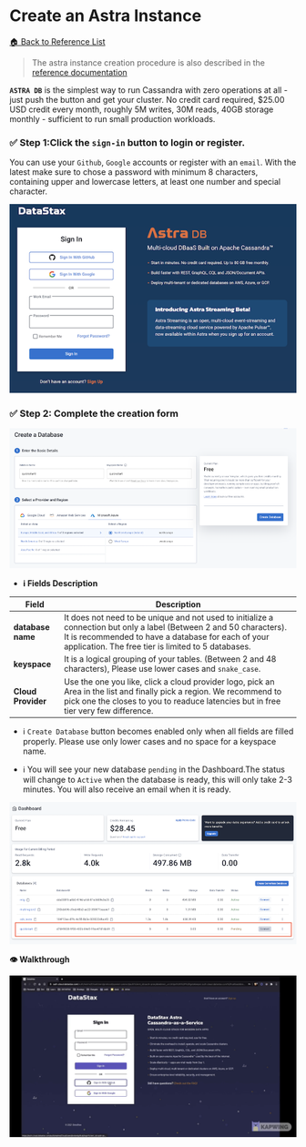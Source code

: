 # Create an Astra Instance

[🏠 Back to Reference List](../README.MD)

> The astra instance creation procedure is also described in the [reference documentation](https://docs.datastax.com/en/astra/docs/creating-your-astra-database.html)

**`ASTRA DB`** is the simplest way to run Cassandra with zero operations at all - just push the button and get your cluster. No credit card required, $25.00 USD credit every month, roughly 5M writes, 30M reads, 40GB storage monthly - sufficient to run small production workloads.

### ✅ Step 1:Click the `sign-in` button to login or register.

You can use your `Github`, `Google` accounts or register with an `email`. With the latest make sure to chose a password with minimum 8 characters, containing upper and lowercase letters, at least one number and special character.

<img src="./img/astra-login.png" />

### ✅ Step 2: Complete the creation form

<img src="./img/astra-create-db-1.png" />

- **ℹ️ Fields Description**

|Field| Description                                                                                                                                                                                                                       |
|---|-----------------------------------------------------------------------------------------------------------------------------------------------------------------------------------------------------------------------------------|
|**database name**| It does not need to be unique and not used to initialize a connection but only a label (Between 2 and 50 characters). It is recommended to have a database for each of your application. The free tier is limited to 5 databases. |
|**keyspace**| It is a logical grouping of your tables. (Between 2 and 48 characters), Please use lower cases and `snake_case`.                                                                                                                  |
|**Cloud Provider**| Use the one you like, click a cloud provider logo,  pick an Area in the list and finally pick a region. We recommend to pick one the closes to you to readuce latencies but in free tier very few difference.                     |

- ℹ️  `Create Database` button becomes enabled only when all fields are filled properly. Please use only lower cases and no space for a keyspace name.

- ℹ️  You will see your new database `pending` in the Dashboard.The status will change to `Active` when the database is ready, this will only take 2-3 minutes. You will also receive an email when it is ready.

<img src="./img/astra-create-db-pending.png" />

**👁️ Walkthrough**

<img src="./img/astra-create-db.gif" />

